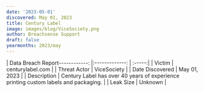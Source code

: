 ```yaml
---
date: '2023-05-01'
discovered: May 01, 2023
title: Century Label
image: images/blog/ViceSociety.png
author: Breachsense Support
draft: false
yearmonths: 2023/may
---
```


| Data Breach Report------------:     |:-------------:    | :-----:|
| Victim      | centurylabel.com      | 
| Threat Actor      | ViceSociety      | 
| Date Discovered      | May 01, 2023      | 
| Description      | Century Label has over 40 years of experience printing custom labels and packaging.      | 
| Leak Size      | Unknown      | 

